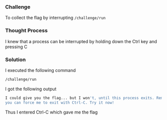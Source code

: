 ### Challenge

To collect the flag by interrupting `/challenge/run`

### Thought Process

I knew that a process can be interrupted by holding down the Ctrl key and pressing C

### Solution

I executed the following command
```bash
/challenge/run
```
I got the following output
```bash
I could give you the flag... but I won't, until this process exits. Remember, 
you can force me to exit with Ctrl-C. Try it now!
```
Thus I entered Ctrl-C which gave me the flag
